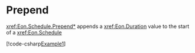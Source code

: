 ﻿# Prepend

<xref:Eon.Schedule.Prepend*> appends a <xref:Eon.Duration> value to the start
of a <xref:Eon.Schedule>

[!code-csharp[Example1](../../../Eon.Tests/Examples/PrependTests.cs#Example1)]
